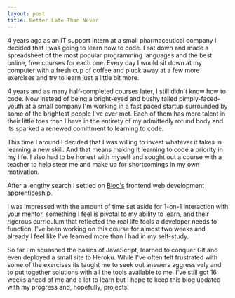 ```yaml
---
layout: post
title: Better Late Than Never
---
```


4 years ago as an IT support intern at a small pharmaceutical company I decided that I was going to learn how to code. I sat down and made a spreadsheet of the most popular programming languages and the best online, free courses for each one. Every day I would sit down at my computer with a fresh cup of coffee and pluck away at a few more exercises and  try to learn just a little bit more.

4 years and as many half-completed courses later, I still didn't know how to code. Now instead of being a bright-eyed and bushy tailed pimply-faced-youth at a small company I'm working in a fast paced startup surrounded by  some of the brightest people I've ever met. Each of them has more talent in their little toes than I have in the entirety of my admittedly rotund body and its sparked a renewed comittment to learning to code.

This time I around I decided that I was willing to invest whatever it takes in learning a new skill. And that means making it learning to code a priority in my life. I also had to be honest with myself and sought out a course with a teacher to help steer me and make up for shortcomings in my own motivation.

After a lengthy search I settled on [Bloc's](http://bloc.io) frontend web development apprenticeship.

I was impressed with the amount of time set aside for 1-on-1 interaction with your mentor, something I feel is pivotal to my ability to learn, and their rigorous curriculum that reflected the real life tools a developer needs to function. I've been working on this course for almost two weeks and already I feel like I've learned more than I had in my self-study.

So far I'm squashed the basics of JavaScript, learned to conquer Git and even deployed a small site to Heroku. While I've often felt frustrated with some of the exercises its taught me to seek out answers aggressively and to put together solutions with all the tools available to me. I've still got 16 weeks ahead of me and a lot to learn but I hope to keep this blog updated with my progress and, hopefully, projects!